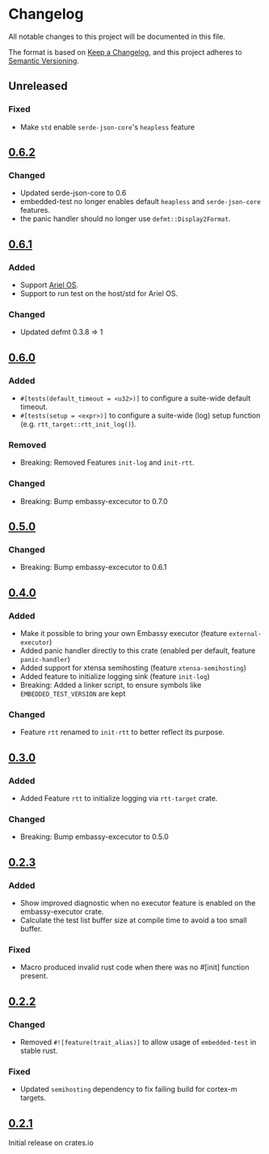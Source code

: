 # Changelog

All notable changes to this project will be documented in this file.

The format is based on [Keep a Changelog](https://keepachangelog.com/en/1.0.0/),
and this project adheres to [Semantic Versioning](https://semver.org/spec/v2.0.0.html).

## Unreleased

### Fixed

- Make `std` enable `serde-json-core`'s `heapless` feature

## [0.6.2]

### Changed

- Updated serde-json-core to 0.6
- embedded-test no longer enables default `heapless` and `serde-json-core` features.
- the panic handler should no longer use `defmt::Display2Format`.

## [0.6.1]

### Added

- Support [Ariel OS](https://ariel-os.org).
- Support to run test on the host/std for Ariel OS.

### Changed
- Updated defmt 0.3.8 => 1


## [0.6.0]

### Added

- `#[tests(default_timeout = <u32>)]` to configure a suite-wide default timeout.
- `#[tests(setup = <expr>)]` to configure a suite-wide (log) setup function (e.g. `rtt_target::rtt_init_log()`).

### Removed

- Breaking: Removed Features `init-log` and `init-rtt`.

### Changed

- Breaking: Bump embassy-excecutor to 0.7.0

## [0.5.0]

### Changed

- Breaking: Bump embassy-excecutor to 0.6.1

## [0.4.0]

### Added

- Make it possible to bring your own Embassy executor (feature `external-executor`)
- Added panic handler directly to this crate (enabled per default, feature `panic-handler`)
- Added support for xtensa semihosting (feature `xtensa-semihosting`)
- Added feature to initialize logging sink (feature `init-log`)
- Breaking: Added a linker script, to ensure symbols like `EMBEDDED_TEST_VERSION` are kept

### Changed

- Feature `rtt` renamed to `init-rtt` to better reflect its purpose.

## [0.3.0]

### Added

- Added Feature `rtt` to initialize logging via `rtt-target` crate.

### Changed

- Breaking: Bump embassy-excecutor to 0.5.0

## [0.2.3]

### Added

- Show improved diagnostic when no executor feature is enabled on the embassy-executor crate.
- Calculate the test list buffer size at compile time to avoid a too small buffer.

### Fixed

- Macro produced invalid rust code when there was no #[init] function present.

## [0.2.2]

### Changed

- Removed `#![feature(trait_alias)]` to allow usage of `embedded-test` in stable rust.

### Fixed

- Updated `semihosting` dependency to fix failing build for cortex-m targets.

## [0.2.1]

Initial release on crates.io

[unreleased]: https://github.com/probe-rs/embedded-test/compare/v0.6.2...master

[0.6.2]: https://github.com/probe-rs/embedded-test/compare/v0.6.1...v0.6.2

[0.6.1]: https://github.com/probe-rs/embedded-test/compare/v0.6.0...v0.6.1

[0.6.0]: https://github.com/probe-rs/embedded-test/compare/v0.5.0...v0.6.0

[0.5.0]: https://github.com/probe-rs/embedded-test/compare/v0.4.0...v0.5.0

[0.4.0]: https://github.com/probe-rs/embedded-test/compare/v0.3.0...v0.4.0

[0.3.0]: https://github.com/probe-rs/embedded-test/compare/v0.2.3...v0.3.0

[0.2.3]: https://github.com/probe-rs/embedded-test/compare/v0.2.2...v0.2.3

[0.2.2]: https://github.com/probe-rs/embedded-test/compare/v0.2.1...v0.2.2

[0.2.1]: https://github.com/probe-rs/embedded-test/releases/tag/v0.2.1
